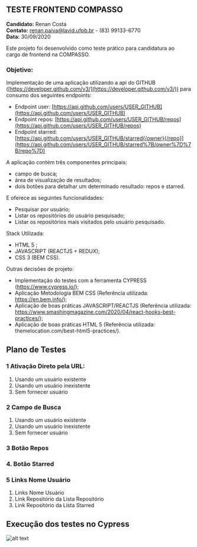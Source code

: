 


TESTE FRONTEND COMPASSO  
---------------------------------------------  
**Candidato:** Renan Costa  
**Contato:** renan.paiva@lavid.ufpb.br - (83) 99133-6770  
**Data:** 30/09/2020  
  
Este projeto foi desenvolvido como teste prático para candidatura ao  
cargo de frontend na COMPASSO.  
  
### Objetivo:  
Implementação de uma aplicação utilizando a api do GITHUB  ([https://developer.github.com/v3/](https://developer.github.com/v3/)) para consumo dos seguintes  endpoints:  
- Endpoint user: [https://api.github.com/users/USER_GITHUB](https://api.github.com/users/USER_GITHUB)  
- Endpoint repos: [https://api.github.com/users/USER_GITHUB/repos](https://api.github.com/users/USER_GITHUB/repos)  
- Endpoint starred:  [https://api.github.com/users/USER_GITHUB/starred{/owner}{/repo}](https://api.github.com/users/USER_GITHUB/starred%7B/owner%7D%7B/repo%7D)  
  
A aplicação contém três componentes principais:  
- campo de busca;  
- área de visualização de resultados;  
- dois botões para detalhar um determinado resultado: repos e starred.  
  
E oferece as seguintes funcionalidades:  
- Pesquisar por usuário;  
- Listar os repositórios do usuário pesquisado;  
- Listar os repositórios mais visitados pelo usuário pesquisado.  
  
Stack Utilizada:  
- HTML 5 ;  
- JAVASCRIPT (REACTJS + REDUX);  
- CSS 3 (BEM CSS).  
  
Outras decisões de projeto:  
- Implementação do testes com a ferramenta CYPRESS (https://www.cypress.io/);  
- Aplicação Metodologia BEM CSS (Referência utilizada: https://en.bem.info/);  
- Aplicação de boas práticas JAVASCRIPT/REACTJS (Referência utilizada: https://www.smashingmagazine.com/2020/04/react-hooks-best-practices/);  
- Aplicação de boas práticas HTML 5 (Referência utilizada: themelocation.com/best-html5-practices/).
## Plano de Testes
### 1 Ativação Direto pela URL:
1. Usando um usuário existente
2. Usando um usuário inexistente
3. Sem fornecer usuário

### 2 Campo de Busca
1. Usando um usuário existente
2. Usando um usuário inexistente
3. Sem fornecer usuário

### 3 Botão Repos 

### 4. Botão Starred

### 5 Links Nome Usuário
1. Links Nome Usuário
2. Link Repositório da Lista Repositório
3. Link Repositório da Lista Starred

## Execução dos testes no Cypress

![alt text](https://github.com/RenanCostaSource/DesafioCompasso/blob/master/cypress.gif?raw=true)
